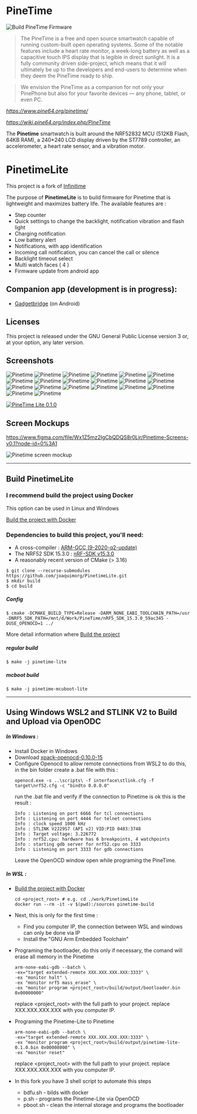 # PineTime

![Build PineTime Firmware](https://github.com/joaquimorg/Pinetime/workflows/Build%20PineTime%20Firmware/badge.svg)

> The PineTime is a free and open source smartwatch capable of running custom-built open operating systems. Some of the notable features include a heart rate monitor, a week-long battery as well as a capacitive touch IPS display that is legible in direct sunlight. It is a fully community driven side-project, which means that it will ultimately be up to the developers and end-users to determine when they deem the PineTime ready to ship.

> We envision the PineTime as a companion for not only your PinePhone but also for your favorite devices — any phone, tablet, or even PC.

*https://www.pine64.org/pinetime/*

*https://wiki.pine64.org/index.php/PineTime*



The **Pinetime** smartwatch is built around the NRF52832 MCU (512KB Flash, 64KB RAM), a 240*240 LCD display driven by the ST7789 controller, an accelerometer, a heart rate sensor, and a vibration motor.

# PinetimeLite

This project is a fork of [Infinitime](https://github.com/JF002/InfiniTime)

The purpose of **PinetimeLite** is to build firmware for Pinetime that is lightweight and maximizes battery life.
The available features are :
- Step counter
- Quick settings to change the backlight, notification vibration and flash light
- Charging notification
- Low battery alert
- Notifications, with app identification
- Incoming call notification, you can cancel the call or silence
- Backlight timeout select
- Multi watch faces ( 4 )
- Firmware update from android app

## Companion app (development is in progress):
 - [Gadgetbridge](https://codeberg.org/joaquimorg/Gadgetbridge) (on Android)

## Licenses
This project is released under the GNU General Public License version 3 or, at your option, any later version.

## Screenshots

![Pinetime](images/screens/pinetime_3828.jpg "Pinetime")
![Pinetime](images/screens/pinetime_3847.jpg "Pinetime")
![Pinetime](images/screens/pinetime_3857.jpg "Pinetime")
![Pinetime](images/screens/pinetime_3818.jpg "Pinetime")
![Pinetime](images/screens/pinetime_3905.jpg "Pinetime")
![Pinetime](images/screens/pinetime_3915.jpg "Pinetime")
![Pinetime](images/screens/pinetime_3922.jpg "Pinetime")
![Pinetime](images/screens/pinetime_3930.jpg "Pinetime")
![Pinetime](images/screens/pinetime_3939.jpg "Pinetime")
![Pinetime](images/screens/pinetime_3947.jpg "Pinetime")
![Pinetime](images/screens/pinetime_3955.jpg "Pinetime")
![Pinetime](images/screens/pinetime_4004.jpg "Pinetime")
![Pinetime](images/screens/pinetime_2745.jpg "Pinetime")
![Pinetime](images/screens/pinetime_4019.jpg "Pinetime")
![Pinetime](images/screens/pinetime_4028.jpg "Pinetime")
![Pinetime](images/screens/pinetime_4044.jpg "Pinetime")
![Pinetime](images/screens/pinetime_4106.jpg "Pinetime")
![Pinetime](images/screens/pinetime_4113.jpg "Pinetime")
![Pinetime](images/screens/pinetime_5417.jpg "Pinetime")
![Pinetime](images/screens/pinetime_3122.jpg "Pinetime")

[![PineTime Lite 0.1.0](https://res.cloudinary.com/marcomontalbano/image/upload/v1615222388/video_to_markdown/images/youtube--vJQQdbcaj8U-c05b58ac6eb4c4700831b2b3070cd403.jpg)](https://www.youtube.com/watch?v=vJQQdbcaj8U "PineTime Lite 0.1.0")

## Screen Mockups

https://www.figma.com/file/Wx1Z5mz2IgCbQDQS8r0Ljr/Pinetime-Screens-v0.1?node-id=0%3A1

![Pinetime screen mockup](images/PinetimeClockMockup.png "Pinetime")

----
## Build PinetimeLite

### I recommend build the project using Docker
This option can be used in Linux and Windows

[Build the project with Docker](doc/buildWithDocker.md)

### Dependencies to build this project, you'll need:

- A cross-compiler : [ARM-GCC (9-2020-q2-update)](https://developer.arm.com/tools-and-software/open-source-software/developer-tools/gnu-toolchain/gnu-rm/downloads/9-2020-q2-update)
- The NRF52 SDK 15.3.0 : [nRF-SDK v15.3.0](https://developer.nordicsemi.com/nRF5_SDK/nRF5_SDK_v15.x.x/nRF5_SDK_15.3.0_59ac345.zip)
- A reasonably recent version of CMake (> 3.16)

```
$ git clone --recurse-submodules https://github.com/joaquimorg/PinetimeLite.git
$ mkdir build
$ cd build
```
##### Config

```
$ cmake -DCMAKE_BUILD_TYPE=Release -DARM_NONE_EABI_TOOLCHAIN_PATH=/usr -DNRF5_SDK_PATH=/mnt/d/Work/PineTime/nRF5_SDK_15.3.0_59ac345 -DUSE_OPENOCD=1 ../
```

More detail information where [Build the project](doc/buildAndProgram.md)
##### regular build
```
$ make -j pinetime-lite
```
##### mcboot build
```
$ make -j pinetime-mcuboot-lite
```
---
## Using Windows WSL2 and STLINK V2 to Build and Upload via OpenODC

##### In Windows :
- Install Docker in Windows
- Download [xpack-openocd-0.10.0-15](https://github.com/xpack-dev-tools/openocd-xpack/releases)
- Configure Openocd to allow remote connections from WSL2
  to do this, in the bin folder create a .bat file with this :
  ```
  openocd.exe -s ..\scripts\ -f interface\stlink.cfg -f target\nrf52.cfg -c "bindto 0.0.0.0"
  ```
  run the .bat file and verify if the connection to Pinetime is ok
  this is the result :
    ```
    Info : Listening on port 6666 for tcl connections
    Info : Listening on port 4444 for telnet connections
    Info : clock speed 1000 kHz
    Info : STLINK V2J29S7 (API v2) VID:PID 0483:3748
    Info : Target voltage: 3.226772
    Info : nrf52.cpu: hardware has 6 breakpoints, 4 watchpoints
    Info : starting gdb server for nrf52.cpu on 3333
    Info : Listening on port 3333 for gdb connections
    ```
    Leave the OpenOCD window open while programing the PineTime.
##### In WSL :
- [Build the project with Docker](doc/buildWithDocker.md)
    ```  
    cd <project_root> # e.g. cd ./work/PinetimeLite
    docker run --rm -it -v $(pwd):/sources pinetime-build
    ```
- Next, this is only for the first time :
  * Find you computer IP, the connection between WSL and windows can only be done via IP
  * Install the "GNU Arm Embedded Toolchain"
- Programing the bootloader, do this only if necessary, the comand will erase all memory in the Pinetime
  ```
  arm-none-eabi-gdb --batch \
  -ex="target extended-remote XXX.XXX.XXX.XXX:3333" \
  -ex "monitor halt" \
  -ex "monitor nrf5 mass_erase" \
  -ex "monitor program <project_root>/build/output/bootloader.bin 0x00000000"
  ```
  replace <project_root> with the full path to your project.
  replace XXX.XXX.XXX.XXX with you computer IP.

- Programing the Pinetime-Lite to Pinetime
    ```
    arm-none-eabi-gdb --batch \
    -ex="target extended-remote XXX.XXX.XXX.XXX:3333" \
    -ex "monitor program <project_root>/build/output/pinetime-lite-0.1.0.bin 0x00008000" \
    -ex "monitor reset"
    ```
    replace <project_root> with the full path to your project.
    replace XXX.XXX.XXX.XXX with you computer IP.

- In this fork you have 3 shell script to automate this steps
  * bdfu.sh - bilds with docker
  * p.sh - programs the Pinetime-Lite via OpenOCD
  * pboot.sh - clean the internal storage and programs the bootloader
